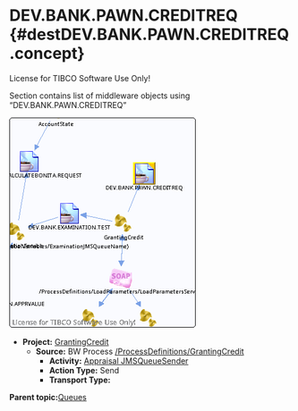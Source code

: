 # DEV.BANK.PAWN.CREDITREQ {#destDEV.BANK.PAWN.CREDITREQ .concept}

License for TIBCO Software Use Only!

Section contains list of middleware objects using “DEV.BANK.PAWN.CREDITREQ”

![](dest_Id123.png)

-   **Project:** [GrantingCredit](../projs/GrantingCredit.md)
    -   **Source:**  BW Process [/ProcessDefinitions/GrantingCredit](../../../projects/GrantingCredit/ProcessDefinitions/GrantingCredit.process.md)
        -   **Activity:** [Appraisal JMSQueueSender](../projs/act_122.md)
        -   **Action Type:** Send
        -   **Transport Type:**

**Parent topic:**[Queues](../../../crossref/dest/msgs/Group_Id152.md)

